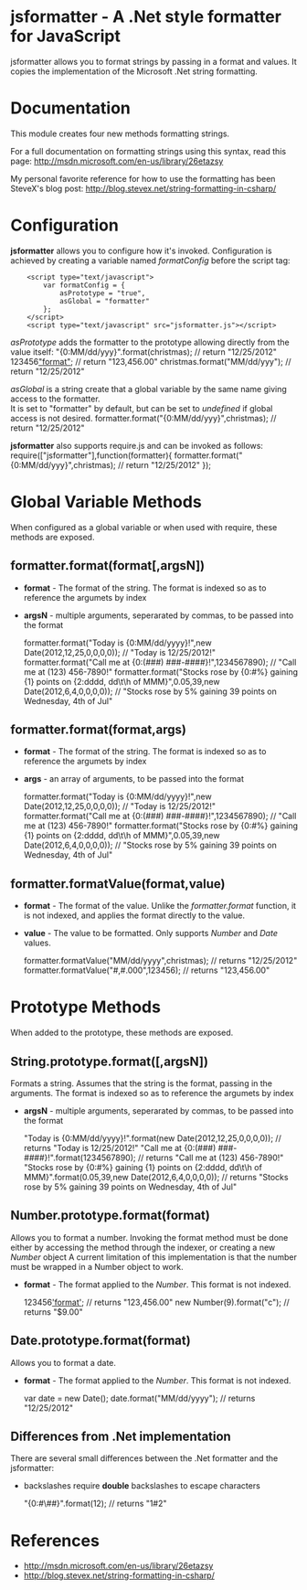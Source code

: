 jsformatter - A .Net style formatter for JavaScript
===========
jsformatter allows you to format strings by passing in a format and values.  It copies the implementation of the Microsoft .Net string formatting.

Documentation
=============
This module creates four new methods formatting strings.  

For a full documentation on formatting strings using this syntax, read this page: http://msdn.microsoft.com/en-us/library/26etazsy

My personal favorite reference for how to use the formatting has been SteveX's blog post: http://blog.stevex.net/string-formatting-in-csharp/

Configuration
=============

**jsformatter** allows you to configure how it's invoked. Configuration is achieved by creating a variable named *formatConfig* before the script tag:
```
	<script type="text/javascript">
		var formatConfig = {
			asPrototype = "true",
			asGlobal = "formatter"
		};
	</script>
	<script type="text/javascript" src="jsformatter.js"></script>
```

*asPrototype* adds the formatter to the prototype allowing directly from the value itself:
	"{0:MM/dd/yyy}".format(christmas); // return "12/25/2012"
	123456["format"]("#,#.00"); // return "123,456.00"
	christmas.format("MM/dd/yyy"); // return "12/25/2012"
	
*asGlobal* is a string create that a global variable by the same name giving access to the formatter.  
It is set to "formatter" by default, but can be set to *undefined* if global access is not desired.
 	formatter.format("{0:MM/dd/yyy}",christmas); // return "12/25/2012"
 	 	
**jsformatter** also supports require.js and can be invoked as follows:
 	require(["jsformatter"],function(formatter){
 		formatter.format("{0:MM/dd/yyy}",christmas);  // return "12/25/2012"
 	});
 
Global Variable Methods
=======================
When configured as a global variable or when used with require, these methods are exposed.

formatter.format(format[,argsN])
--------------------------------

 * **format** - The format of the string.  The format is indexed so as to reference the argumets by index
 * **argsN** - multiple arguments, seperarated by commas, to be passed into the format

	formatter.format("Today is {0:MM/dd/yyyy}!",new Date(2012,12,25,0,0,0,0)); // "Today is 12/25/2012!"
	formatter.format("Call me at {0:(###) ###-####}!",1234567890); // "Call me at (123) 456-7890!"
	formatter.format("Stocks rose by {0:#%} gaining {1} points on {2:dddd, dd\\t\\h of MMM}",0.05,39,new Date(2012,6,4,0,0,0,0)); // "Stocks rose by 5% gaining 39 points on Wednesday, 4th of Jul"

formatter.format(format,args)
--------------------------------

 * **format** - The format of the string.  The format is indexed so as to reference the argumets by index
 * **args** - an array of arguments, to be passed into the format

	formatter.format("Today is {0:MM/dd/yyyy}!",new Date(2012,12,25,0,0,0,0)); // "Today is 12/25/2012!"
	formatter.format("Call me at {0:(###) ###-####}!",1234567890); // "Call me at (123) 456-7890!"
	formatter.format("Stocks rose by {0:#%} gaining {1} points on {2:dddd, dd\\t\\h of MMM}",0.05,39,new Date(2012,6,4,0,0,0,0)); // "Stocks rose by 5% gaining 39 points on Wednesday, 4th of Jul"


formatter.formatValue(format,value)
-----------------------------------

 * **format** - The format of the value.  Unlike the *formatter.format* function, it is not indexed, and applies the format directly to the value.
 * **value** - The value to be formatted.  Only supports *Number* and *Date* values.

	formatter.formatValue("MM/dd/yyyy",christmas);  // returns "12/25/2012"
	formatter.formatValue("#,#.000",123456);  // returns "123,456.00"

Prototype Methods
=================

When added to the prototype, these methods are exposed.

String.prototype.format([,argsN])
---------------------------------

Formats a string.  Assumes that the string is the format, passing in the arguments. The format is indexed so as to reference the argumets by index

 * **argsN** - multiple arguments, seperarated by commas, to be passed into the format

	"Today is {0:MM/dd/yyyy}!".format(new Date(2012,12,25,0,0,0,0)); // returns "Today is 12/25/2012!"
	"Call me at {0:(###) ###-####}!".format(1234567890); // returns "Call me at (123) 456-7890!"
	"Stocks rose by {0:#%} gaining {1} points on {2:dddd, dd\\t\\h of MMM}".format(0.05,39,new Date(2012,6,4,0,0,0,0)); // returns "Stocks rose by 5% gaining 39 points on Wednesday, 4th of Jul"

Number.prototype.format(format)
---------------------

Allows you to format a number.  Invoking the format method must be done either by accessing the method through the indexer, or creating a new *Number* object
A current limitation of this implementation is that the number must be wrapped in a Number object to work.

 * **format** - The format applied to the *Number*.  This format is not indexed.

	123456['format']("#,#.00"); // returns "123,456.00"
	new Number(9).format("c"); // returns "$9.00"

Date.prototype.format(format)
-------------------

Allows you to format a date.

 * **format** - The format applied to the *Number*.  This format is not indexed.

	var date = new Date();
	date.format("MM/dd/yyyy"); // returns "12/25/2012"

Differences from .Net implementation
------------------------------------

There are several small differences between the .Net formatter and the jsformatter:

* backslashes require **double** backslashes to escape characters

	"{0:#\\##}".format(12); // returns "1#2"

References
==========

* http://msdn.microsoft.com/en-us/library/26etazsy
* http://blog.stevex.net/string-formatting-in-csharp/
